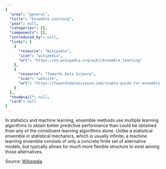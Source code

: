 ```yaml
---
{
  "area": "general",
  "title": "Ensemble Learning",
  "year": null,
  "categories": [],
  "components": [],
  "introduced_by": null,
  "links": [
    {
      "resource": "Wikipedia",
      "icon": "wikipedia",
      "url": "https://en.wikipedia.org/wiki/Ensemble_learning"
    },
    {
      "resource": "Towards Data Science",
      "icon": "website",
      "url": "https://towardsdatascience.com/simple-guide-for-ensemble-learning-methods-d87cc68705a2"
    }
  ],
  "thumbnail": null,
  "card": null
}
---
```

In statistics and machine learning, ensemble methods use multiple learning algorithms to obtain better predictive performance than could be obtained from any of the constituent learning algorithms alone. Unlike a statistical ensemble in statistical mechanics, which is usually infinite, a machine learning ensemble consists of only a concrete finite set of alternative models, but typically allows for much more flexible structure to exist among those alternatives. 

Source: [Wikipedia](https://en.wikipedia.org/wiki/Ensemble_learning)
